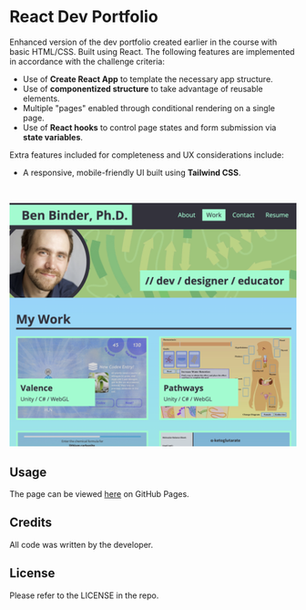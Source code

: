 # React Dev Portfolio
Enhanced version of the dev portfolio created earlier in the course with basic HTML/CSS. Built using React. The following features are implemented in accordance with the challenge criteria:

- Use of **Create React App** to template the necessary app structure.
- Use of **componentized structure** to take advantage of reusable elements.
- Multiple "pages" enabled through conditional rendering on a single page.
- Use of **React hooks** to control page states and form submission via **state variables**.

Extra features included for completeness and UX considerations include:
- A responsive, mobile-friendly UI built using **Tailwind CSS**.

&nbsp;

![The weather app includes a search option, a list of cities, and a five-day forecast and current weather conditions for Kihei, Hawaii.](./images/readme_screenshot.png)


## Usage

The page can be viewed [here](https://binderb.github.io/react-dev-portfolio/) on GitHub Pages.

## Credits

All code was written by the developer.

## License

Please refer to the LICENSE in the repo.